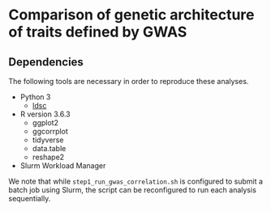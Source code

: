 # Comparison of genetic architecture of traits defined by GWAS 

## Dependencies

The following tools are necessary in order to reproduce these analyses. 
- Python 3
  - [ldsc](https://github.com/bulik/ldsc)
- R version 3.6.3
  - ggplot2
  - ggcorrplot
  - tidyverse
  - data.table
  - reshape2
- Slurm Workload Manager

We note that while ```step1_run_gwas_correlation.sh``` is configured to submit a batch job using Slurm, the script can be reconfigured to run each analysis sequentially.

